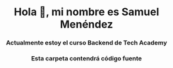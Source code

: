 <h1 style="text-align:center">Hola 👋, mi nombre es Samuel Menéndez</h1>
<h3 style="text-align:center">Actualmente estoy el curso Backend de Tech Academy</h3>
<h3 style="text-align:center">Esta carpeta contendrá código fuente</h3>